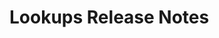 <!-- Release notes authoring guidelines: http://keepachangelog.com/ -->

# Lookups Release Notes

<!-- ## [Unreleased] -->

<!--## [VERSION] - [RELEASE_DATE]-->
